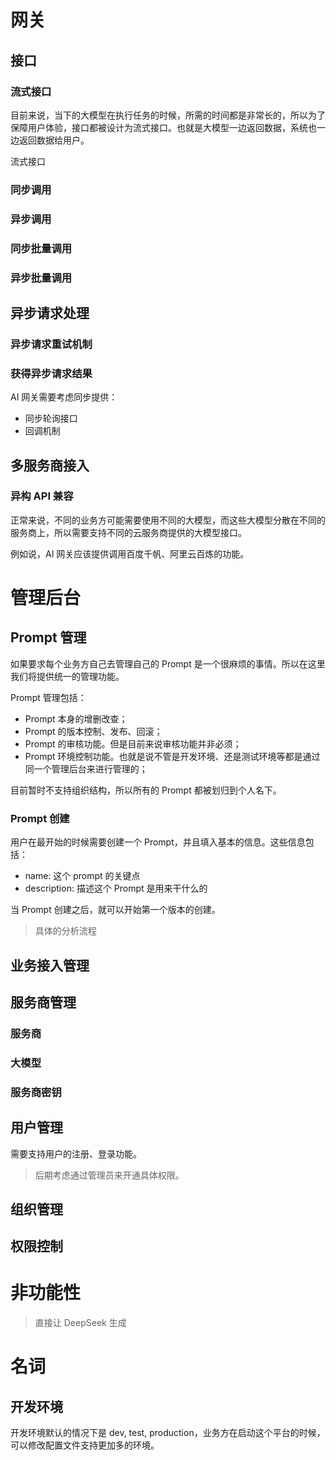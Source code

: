 # 网关

## 接口

### 流式接口
目前来说，当下的大模型在执行任务的时候，所需的时间都是非常长的，所以为了保障用户体验，接口都被设计为流式接口。也就是大模型一边返回数据，系统也一边返回数据给用户。

流式接口

### 同步调用

### 异步调用

### 同步批量调用

### 异步批量调用

## 异步请求处理

### 异步请求重试机制

### 获得异步请求结果
AI 网关需要考虑同步提供：
- 同步轮询接口
- 回调机制


## 多服务商接入

### 异构 API 兼容
正常来说，不同的业务方可能需要使用不同的大模型，而这些大模型分散在不同的服务商上，所以需要支持不同的云服务商提供的大模型接口。

例如说，AI 网关应该提供调用百度千帆、阿里云百炼的功能。


# 管理后台

## Prompt 管理
如果要求每个业务方自己去管理自己的 Prompt 是一个很麻烦的事情。所以在这里我们将提供统一的管理功能。

Prompt 管理包括：
- Prompt 本身的增删改查；
- Prompt 的版本控制、发布、回滚；
- Prompt 的审核功能。但是目前来说审核功能并非必须；
- Prompt 环境控制功能。也就是说不管是开发环境、还是测试环境等都是通过同一个管理后台来进行管理的；

目前暂时不支持组织结构，所以所有的 Prompt 都被划归到个人名下。


### Prompt 创建
用户在最开始的时候需要创建一个 Prompt，并且填入基本的信息。这些信息包括：
- name: 这个 prompt 的关键点
- description: 描述这个 Prompt 是用来干什么的

当 Prompt 创建之后，就可以开始第一个版本的创建。

> 具体的分析流程

## 业务接入管理

## 服务商管理

### 服务商

### 大模型

### 服务商密钥

## 用户管理

需要支持用户的注册、登录功能。

> 后期考虑通过管理员来开通具体权限。

## 组织管理

## 权限控制

# 非功能性
> 直接让 DeepSeek 生成

# 名词
## 开发环境
开发环境默认的情况下是 dev, test, production，业务方在启动这个平台的时候，可以修改配置文件支持更加多的环境。

